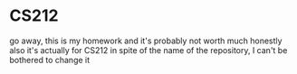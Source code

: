 # CS212
go away, this is my homework and it's probably not worth much honestly
also it's actually for CS212 in spite of the name of the repository, I can't be bothered to change it
